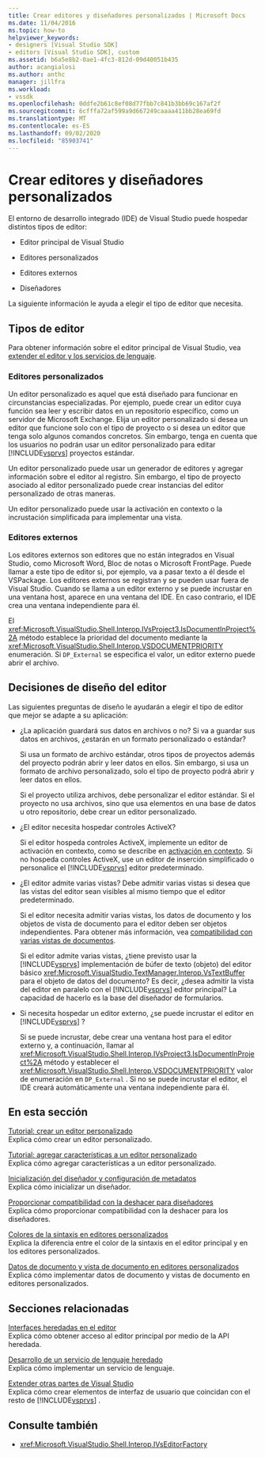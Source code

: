 ```yaml
---
title: Crear editores y diseñadores personalizados | Microsoft Docs
ms.date: 11/04/2016
ms.topic: how-to
helpviewer_keywords:
- designers [Visual Studio SDK]
- editors [Visual Studio SDK], custom
ms.assetid: b6a5e8b2-0ae1-4fc3-812d-09d40051b435
author: acangialosi
ms.author: anthc
manager: jillfra
ms.workload:
- vssdk
ms.openlocfilehash: 0ddfe2b61c8ef08d77fbb7c841b3bb69c167af2f
ms.sourcegitcommit: 6cfffa72af599a9d667249caaaa411bb28ea69fd
ms.translationtype: MT
ms.contentlocale: es-ES
ms.lasthandoff: 09/02/2020
ms.locfileid: "85903741"
---
```

# <a name="create-custom-editors-and-designers"></a>Crear editores y diseñadores personalizados

El entorno de desarrollo integrado (IDE) de Visual Studio puede hospedar distintos tipos de editor:

- Editor principal de Visual Studio

- Editores personalizados

- Editores externos

- Diseñadores

La siguiente información le ayuda a elegir el tipo de editor que necesita.

## <a name="types-of-editor"></a>Tipos de editor

Para obtener información sobre el editor principal de Visual Studio, vea [extender el editor y los servicios de lenguaje](../extensibility/extending-the-editor-and-language-services.md).

### <a name="custom-editors"></a>Editores personalizados
 Un editor personalizado es aquel que está diseñado para funcionar en circunstancias especializadas. Por ejemplo, puede crear un editor cuya función sea leer y escribir datos en un repositorio específico, como un servidor de Microsoft Exchange. Elija un editor personalizado si desea un editor que funcione solo con el tipo de proyecto o si desea un editor que tenga solo algunos comandos concretos. Sin embargo, tenga en cuenta que los usuarios no podrán usar un editor personalizado para editar [!INCLUDE[vsprvs](../code-quality/includes/vsprvs_md.md)] proyectos estándar.

 Un editor personalizado puede usar un generador de editores y agregar información sobre el editor al registro. Sin embargo, el tipo de proyecto asociado al editor personalizado puede crear instancias del editor personalizado de otras maneras.

 Un editor personalizado puede usar la activación en contexto o la incrustación simplificada para implementar una vista.

### <a name="external-editors"></a>Editores externos
 Los editores externos son editores que no están integrados en Visual Studio, como Microsoft Word, Bloc de notas o Microsoft FrontPage. Puede llamar a este tipo de editor si, por ejemplo, va a pasar texto a él desde el VSPackage. Los editores externos se registran y se pueden usar fuera de Visual Studio. Cuando se llama a un editor externo y se puede incrustar en una ventana host, aparece en una ventana del IDE. En caso contrario, el IDE crea una ventana independiente para él.

 El <xref:Microsoft.VisualStudio.Shell.Interop.IVsProject3.IsDocumentInProject%2A> método establece la prioridad del documento mediante la <xref:Microsoft.VisualStudio.Shell.Interop.VSDOCUMENTPRIORITY> enumeración. Si `DP_External` se especifica el valor, un editor externo puede abrir el archivo.

## <a name="editor-design-decisions"></a>Decisiones de diseño del editor
 Las siguientes preguntas de diseño le ayudarán a elegir el tipo de editor que mejor se adapte a su aplicación:

- ¿La aplicación guardará sus datos en archivos o no? Si va a guardar sus datos en archivos, ¿estarán en un formato personalizado o estándar?

   Si usa un formato de archivo estándar, otros tipos de proyectos además del proyecto podrán abrir y leer datos en ellos. Sin embargo, si usa un formato de archivo personalizado, solo el tipo de proyecto podrá abrir y leer datos en ellos.

   Si el proyecto utiliza archivos, debe personalizar el editor estándar. Si el proyecto no usa archivos, sino que usa elementos en una base de datos u otro repositorio, debe crear un editor personalizado.

- ¿El editor necesita hospedar controles ActiveX?

   Si el editor hospeda controles ActiveX, implemente un editor de activación en contexto, como se describe en [activación en contexto](/visualstudio/misc/in-place-activation?view=vs-2015). Si no hospeda controles ActiveX, use un editor de inserción simplificado o personalice el [!INCLUDE[vsprvs](../code-quality/includes/vsprvs_md.md)] editor predeterminado.

- ¿El editor admite varias vistas? Debe admitir varias vistas si desea que las vistas del editor sean visibles al mismo tiempo que el editor predeterminado.

   Si el editor necesita admitir varias vistas, los datos de documento y los objetos de vista de documento para el editor deben ser objetos independientes. Para obtener más información, vea [compatibilidad con varias vistas de documentos](../extensibility/supporting-multiple-document-views.md).

   Si el editor admite varias vistas, ¿tiene previsto usar la [!INCLUDE[vsprvs](../code-quality/includes/vsprvs_md.md)] implementación de búfer de texto (objeto) del editor básico <xref:Microsoft.VisualStudio.TextManager.Interop.VsTextBuffer> para el objeto de datos del documento? Es decir, ¿desea admitir la vista del editor en paralelo con el [!INCLUDE[vsprvs](../code-quality/includes/vsprvs_md.md)] editor principal? La capacidad de hacerlo es la base del diseñador de formularios.

- Si necesita hospedar un editor externo, ¿se puede incrustar el editor en [!INCLUDE[vsprvs](../code-quality/includes/vsprvs_md.md)] ?

   Si se puede incrustar, debe crear una ventana host para el editor externo y, a continuación, llamar al <xref:Microsoft.VisualStudio.Shell.Interop.IVsProject3.IsDocumentInProject%2A> método y establecer el <xref:Microsoft.VisualStudio.Shell.Interop.VSDOCUMENTPRIORITY> valor de enumeración en `DP_External` . Si no se puede incrustar el editor, el IDE creará automáticamente una ventana independiente para él.

## <a name="in-this-section"></a>En esta sección

[Tutorial: crear un editor personalizado](../extensibility/walkthrough-creating-a-custom-editor.md)\
Explica cómo crear un editor personalizado.

[Tutorial: agregar características a un editor personalizado](../extensibility/walkthrough-adding-features-to-a-custom-editor.md)\
Explica cómo agregar características a un editor personalizado.

[Inicialización del diseñador y configuración de metadatos](../extensibility/designer-initialization-and-metadata-configuration.md)\
Explica cómo inicializar un diseñador.

[Proporcionar compatibilidad con la deshacer para diseñadores](../extensibility/supplying-undo-support-to-designers.md)\
Explica cómo proporcionar compatibilidad con la deshacer para los diseñadores.

[Colores de la sintaxis en editores personalizados](../extensibility/syntax-coloring-in-custom-editors.md)\
Explica la diferencia entre el color de la sintaxis en el editor principal y en los editores personalizados.

[Datos de documento y vista de documento en editores personalizados](../extensibility/document-data-and-document-view-in-custom-editors.md)\
Explica cómo implementar datos de documento y vistas de documento en editores personalizados.

## <a name="related-sections"></a>Secciones relacionadas

[Interfaces heredadas en el editor](/visualstudio/extensibility/legacy-interfaces-in-the-editor?view=vs-2015)\
Explica cómo obtener acceso al editor principal por medio de la API heredada.

[Desarrollo de un servicio de lenguaje heredado](../extensibility/internals/developing-a-legacy-language-service.md)\
Explica cómo implementar un servicio de lenguaje.

[Extender otras partes de Visual Studio](../extensibility/extending-other-parts-of-visual-studio.md)\
Explica cómo crear elementos de interfaz de usuario que coincidan con el resto de [!INCLUDE[vsprvs](../code-quality/includes/vsprvs_md.md)] .

## <a name="see-also"></a>Consulte también

- <xref:Microsoft.VisualStudio.Shell.Interop.IVsEditorFactory>

